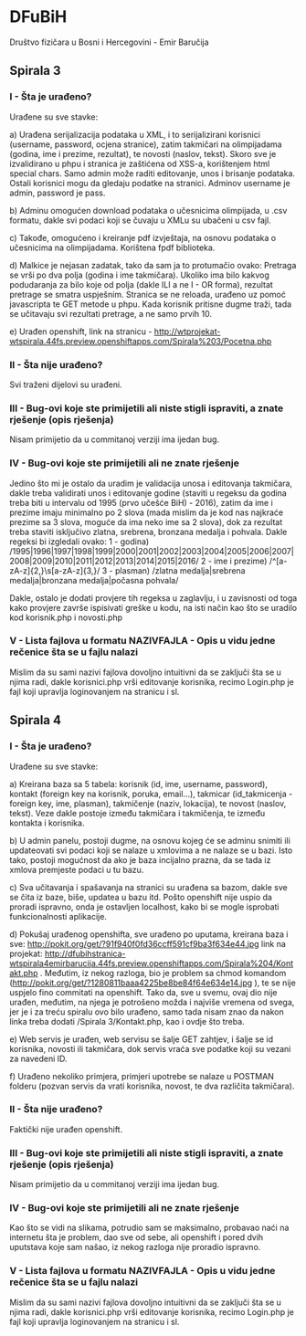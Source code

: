 # DFuBiH

Društvo fizičara u Bosni i Hercegovini - Emir Baručija

## Spirala 3

### I  - Šta je urađeno?

Urađene su sve stavke:

a) Urađena serijalizacija podataka u XML, i to serijalizirani korisnici (username, password, ocjena stranice), zatim takmičari na olimpijadama (godina, ime i prezime, rezultat), te novosti (naslov, tekst).
Skoro sve je izvalidirano u phpu i stranica je zaštićena od XSS-a, korištenjem html special chars.
Samo admin može raditi editovanje, unos i brisanje podataka. Ostali korisnici mogu da gledaju podatke na stranici.
Adminov username je admin, password je pass.

b) Adminu omogućen download podataka o učesnicima olimpijada, u .csv formatu, dakle svi podaci koji se čuvaju u XMLu su ubačeni u csv fajl.

c) Takođe, omogućeno i kreiranje pdf izvještaja, na osnovu podataka o učesnicima na olimpijadama. Korištena fpdf biblioteka.

d) Malkice je nejasan zadatak, tako da sam ja to protumačio ovako:
Pretraga se vrši po dva polja (godina i ime takmičara). Ukoliko ima bilo kakvog podudaranja za bilo koje od polja (dakle ILI a ne I - OR forma), rezultat pretrage se smatra uspješnim.
Stranica se ne reloada, urađeno uz pomoć javascripta te GET metode u phpu.
Kada korisnik pritisne dugme traži, tada se učitavaju svi rezultati pretrage, a ne samo prvih 10.

e) Urađen openshift, link na stranicu - http://wtprojekat-wtspirala.44fs.preview.openshiftapps.com/Spirala%203/Pocetna.php



### II  - Šta nije urađeno?

Svi traženi dijelovi su urađeni.



### III - Bug-ovi koje ste primijetili ali niste stigli ispraviti, a znate rješenje (opis rješenja)

Nisam primijetio da u commitanoj verziji ima ijedan bug.



### IV  - Bug-ovi koje ste primijetili ali ne znate rješenje

Jedino što mi je ostalo da uradim je validacija unosa i editovanja takmičara, dakle treba validirati unos i editovanje godine (staviti u regeksu da godina treba biti u intervalu od 1995 (prvo učešće BiH) - 2016), zatim da ime i prezime imaju minimalno po 2 slova (mada mislim da je kod nas najkraće prezime sa 3 slova, moguće da ima neko ime sa 2 slova), dok za rezultat treba staviti isključivo zlatna, srebrena, bronzana medalja i pohvala.
Dakle regeksi bi izgledali ovako:
1 - godina) /1995|1996|1997|1998|1999|2000|2001|2002|2003|2004|2005|2006|2007|2008|2009|2010|2011|2012|2013|2014|2015|2016/
2 - ime i prezime) /^[a-zA-z]{2,}\s[a-zA-z]{3,}/
3 - plasman) /zlatna medalja|srebrena medalja|bronzana medalja|počasna pohvala/

Dakle, ostalo je dodati provjere tih regeksa u zaglavlju, i u zavisnosti od toga kako provjere završe ispisivati greške u kodu, na isti način kao što se uradilo kod korisnik.php i novosti.php

### V  - Lista fajlova u formatu NAZIVFAJLA - Opis u vidu jedne rečenice šta se u fajlu nalazi

Mislim da su sami nazivi fajlova dovoljno intuitivni da se zaključi šta se u njima radi, dakle korisnici.php vrši editovanje korisnika, recimo Login.php je fajl koji upravlja loginovanjem na stranicu i sl.














## Spirala 4

### I  - Šta je urađeno?

Urađene su sve stavke:

a) Kreirana baza sa 5 tabela: korisnik (id, ime, username, password), kontakt (foreign key na korisnik, poruka, email...), takmicar (id_takmicenja - foreign key, ime, plasman), takmičenje (naziv, lokacija), te novost (naslov, tekst).
Veze dakle postoje između takmičara i takmičenja, te između kontakta i korisnika.

b) U admin panelu, postoji dugme, na osnovu kojeg će se adminu snimiti ili updateovati svi podaci koji se nalaze u xmlovima a ne nalaze se u bazi. Isto tako, postoji mogućnost da ako je baza incijalno prazna, da se tada iz xmlova premjeste podaci u tu bazu.

c) Sva učitavanja i spašavanja na stranici su urađena sa bazom, dakle sve se čita iz baze, biše, updatea u bazu itd. Pošto openshift nije uspio da proradi ispravno, onda je ostavljen localhost, kako bi se mogle isprobati funkcionalnosti aplikacije.

d) Pokušaj urađenog openshifta, sve urađeno po uputama, kreirana baza i sve: http://pokit.org/get/?91f940f0fd36ccff591cf9ba3f634e44.jpg
link na projekat: http://dfubihstranica-wtspirala4emirbarucija.44fs.preview.openshiftapps.com/Spirala%204/Kontakt.php .
Međutim, iz nekog razloga, bio je problem sa chmod komandom (http://pokit.org/get/?1280811baaa4225be8be84f64e634e14.jpg ), te se nije uspjelo fino commitati na openshift.
Tako da, sve u svemu, ovaj dio nije urađen, međutim, na njega je potrošeno možda i najviše vremena od svega, jer je i za treću spiralu ovo bilo urađeno, samo tada nisam znao da nakon linka treba dodati /Spirala 3/Kontakt.php, kao i ovdje što treba.

e) Web servis je urađen, web servisu se šalje GET zahtjev, i šalje se id korisnika, novosti ili takmičara, dok servis vraća sve podatke koji su vezani za navedeni ID.

f) Urađeno nekoliko primjera, primjeri upotrebe se nalaze u POSTMAN folderu (pozvan servis da vrati korisnika, novost, te dva različita takmičara).


### II  - Šta nije urađeno?

Faktički nije urađen openshift.


### III - Bug-ovi koje ste primijetili ali niste stigli ispraviti, a znate rješenje (opis rješenja)

Nisam primijetio da u commitanoj verziji ima ijedan bug.


### IV  - Bug-ovi koje ste primijetili ali ne znate rješenje

Kao što se vidi na slikama, potrudio sam se maksimalno, probavao naći na internetu šta je problem, dao sve od sebe, ali openshift i pored dvih uputstava koje sam našao, iz nekog razloga nije proradio ispravno.

### V  - Lista fajlova u formatu NAZIVFAJLA - Opis u vidu jedne rečenice šta se u fajlu nalazi

Mislim da su sami nazivi fajlova dovoljno intuitivni da se zaključi šta se u njima radi, dakle korisnici.php vrši editovanje korisnika, recimo Login.php je fajl koji upravlja loginovanjem na stranicu i sl.